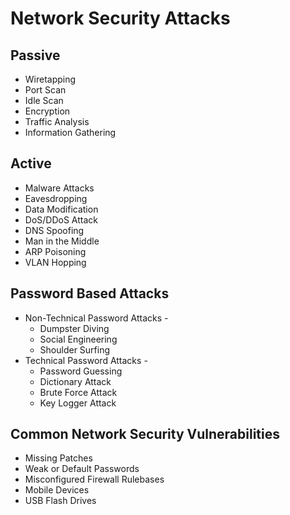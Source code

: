 # Network Security Attacks
## Passive
  - Wiretapping
  - Port Scan
  - Idle Scan
  - Encryption
  - Traffic Analysis
  - Information Gathering
 
## Active
  - Malware Attacks
  - Eavesdropping
  - Data Modification
  - DoS/DDoS Attack
  - DNS Spoofing
  - Man in the Middle
  - ARP Poisoning
  - VLAN Hopping
  
 ## Password Based Attacks
  * Non-Technical Password Attacks -
     - Dumpster Diving
     - Social Engineering
     - Shoulder Surfing
  * Technical Password Attacks -
     - Password Guessing
     - Dictionary Attack
     - Brute Force Attack
     - Key Logger Attack
     
## Common Network Security Vulnerabilities
  - Missing Patches
  - Weak or Default Passwords
  - Misconfigured Firewall Rulebases
  - Mobile Devices
  - USB Flash Drives




